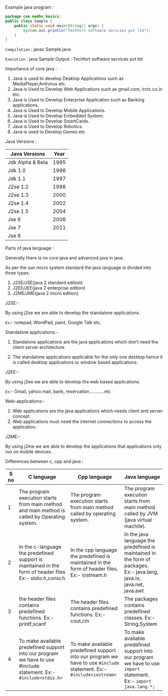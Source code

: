 Example java program :
```java
package com.madhu.basics;
public class Sample {
    public static void main(String[] args) {
        System.out.println("Techfort software servcies pvt ltd");
    } 
}
```
`Compilation` : javac Sample.java

`Execution` : java Sample
Output : Techfort software services pvt ltd

Importance of core java :
1) Java is used to develop Desktop Applications such as MediaPlayer,Antivirus etc.
2) Java is Used to Develop Web Applications such as gmail.com, irctc.co.in etc.
3) Java is Used to Develop Enterprise Application such as Banking applications.
4) Java is Used to Develop Mobile Applications.
5) Java is Used to Develop Embedded System.
6) Java is Used to Develop SmartCards.
7) Java is Used to Develop Robotics.
8) Java is used to Develop Games etc

Java Versions :

|Java Versions |Year|
|---|---|
|Jdk Alpha & Beta |1995|
|Jdk 1.0 |1996|
|Jdk 1.1 |1997|
|J2se 1.2 |1998|
|J2se 1.3 |2000|
|J2se 1.4 |2002|
|J2se 1.5 |2004|
|Jse 6 |2006|
|Jse 7 |2011|
|Jse 8| |

Parts of java language :

Generally there is no core java and advanced java in java.

As per the sun micro system standard the java language is divided into three types.

1) J2SE/JSE(java 2 standard edition)
2) J2EE/JEE(java 2 enterprise edition)
3) J2ME/JME(java 2 micro edition)

J2SE:-

By using j2se we are able to develop the standalone applications.

`Ex`:- notepad, WordPad, paint, Google Talk etc.

Standalone applications:-

1) Standalone applications are the java applications which don’t need the client server architecture.

2) The standalone applications applicable for the only one desktop hence it is called
desktop applications or window based applications.

J2EE:-

By using j2ee we are able to develop the web based applications.

`Ex`:- Gmail, yahoo mail, bank, reservation…………etc

Web-applications:-

1) Web applications are the java applications which needs client and server concept.
2) Web applications must need the internet connections to access the application.

J2ME:-

By using j2me we are able to develop the applications that applications only run on mobile devices.

Differences between c, cpp and java :

|S no | C language | Cpp language | Java language|
|---|------------|-------------|-----------------|
|1 |The program execution starts from main method and main method is called by Operating system. | The program execution starts from main method called by operating system. | The program execution starts from main method called by JVM (java virtual machile).|
|2 |In the c-language the predefined support is maintained in the form of header files Ex:- stdio.h,conio.h |In the cpp language the predefined is maintained in the form of header files. Ex:- iostream.h |In the java language the predefined is maintained in the form of packages. Ex:- java.lang, java.io, java.net, java.awt |
|3 |the header files contains predefined functions. Ex:- printf,scanf | The header files contains predefined functions. Ex:- cout,cin | The packages contains predefined classes. Ex:- String,System |
|4 |To make available predefined support into our program we have to use #include statement. Ex:- ```#include<stdio.h>```  |To make available predefined support into our program we have to use ```#include``` statement. Ex:- ```#include<iostream>``` | To make available predefined support into our program we have to use ```import``` statement. Ex:- ```import java.lang.*;```

